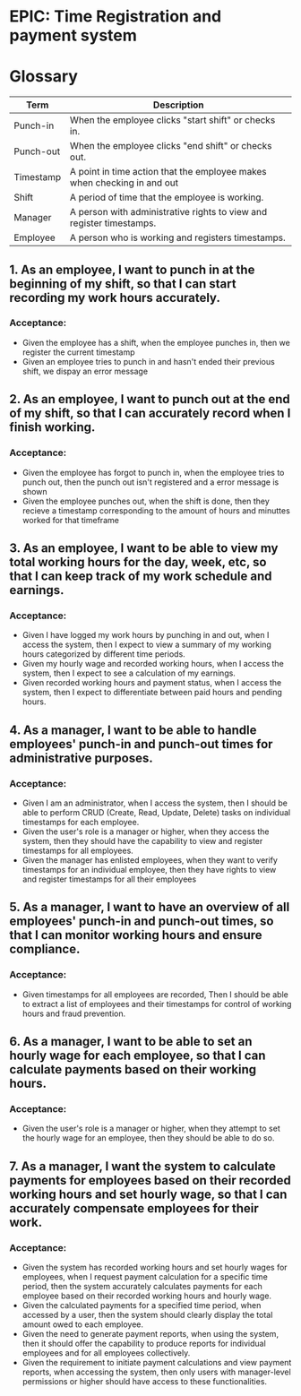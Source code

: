 # EPIC: Time Registration and payment system

# Glossary

| Term      | Description                                                             |
| --------- | ----------------------------------------------------------------------- |
| Punch-in  | When the employee clicks "start shift" or checks in.                    |
| Punch-out | When the employee clicks "end shift" or checks out.                     |
| Timestamp | A point in time action that the employee makes when checking in and out |
| Shift     | A period of time that the employee is working.                          |
| Manager   | A person with administrative rights to view and register timestamps.    |
| Employee  | A person who is working and registers timestamps.                       |

## 1. As an employee, I want to punch in at the beginning of my shift, so that I can start recording my work hours accurately.

### Acceptance:

- Given the employee has a shift, when the employee punches in, then we register the current timestamp
- Given an employee tries to punch in and hasn't ended their previous shift, we dispay an error message

## 2. As an employee, I want to punch out at the end of my shift, so that I can accurately record when I finish working.

### Acceptance:

- Given the employee has forgot to punch in, when the employee tries to punch out, then the punch out isn't registered and a error message is shown
- Given the employee punches out, when the shift is done, then they recieve a timestamp corresponding to the amount of hours and minuttes worked for that timeframe

## 3. As an employee, I want to be able to view my total working hours for the day, week, etc, so that I can keep track of my work schedule and earnings.

### Acceptance:

- Given I have logged my work hours by punching in and out, when I access the system, then I expect to view a summary of my working hours categorized by
different time periods.
- Given my hourly wage and recorded working hours, when I access the system, then I expect to see a calculation of my earnings.
- Given recorded working hours and payment status, when I access the system, then I expect to differentiate between paid hours and pending hours.

## 4. As a manager, I want to be able to handle employees' punch-in and punch-out times for administrative purposes.

### Acceptance:

- Given I am an administrator, when I access the system, then I should be able to perform CRUD (Create, Read, Update, Delete) tasks on individual timestamps for each employee.
- Given the user's role is a manager or higher, when they access the system, then they should have the capability to view and register timestamps for all employees.
- Given the manager has enlisted employees, when they want to verify timestamps for an individual employee, then they have rights to view and register timestamps for all their employees

## 5. As a manager, I want to have an overview of all employees' punch-in and punch-out times, so that I can monitor working hours and ensure compliance.

### Acceptance:

- Given timestamps for all employees are recorded, Then I should be able to extract a list of employees and their timestamps for control of working hours and fraud prevention.

## 6. As a manager, I want to be able to set an hourly wage for each employee, so that I can calculate payments based on their working hours.

### Acceptance:

- Given the user's role is a manager or higher, when they attempt to set the hourly wage for an employee, then they should be able to do so.

## 7. As a manager, I want the system to calculate payments for employees based on their recorded working hours and set hourly wage, so that I can accurately compensate employees for their work.

### Acceptance:

- Given the system has recorded working hours and set hourly wages for employees, when I request payment calculation for a specific time period, then the system accurately calculates payments for each employee based on their recorded working hours and hourly wage.
- Given the calculated payments for a specified time period, when accessed by a user, then the system should clearly display the total amount owed to each employee.
- Given the need to generate payment reports, when using the system, then it should offer the capability to produce reports for individual employees and for all employees collectively.
- Given the requirement to initiate payment calculations and view payment reports, when accessing the system, then only users with manager-level permissions or higher should have access to these functionalities.
